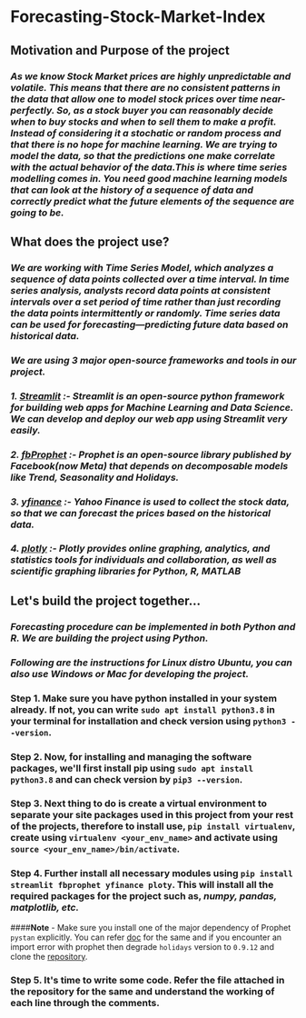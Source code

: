# **Forecasting-Stock-Market-Index**


## Motivation and Purpose of the project
### *As we know Stock Market prices are highly unpredictable and volatile. This means that there are no consistent patterns in the data that allow one to model stock prices over time near-perfectly. So, as a stock buyer you can reasonably decide when to buy stocks and when to sell them to make a profit. Instead of considering it a stochatic or random process and that there is no hope for machine learning. We are trying to model the data, so that the predictions one make correlate with the actual behavior of the data.This is where time series modelling comes in. You need good machine learning models that can look at the history of a sequence of data and correctly predict what the future elements of the sequence are going to be.*

## What does the project use?

### *We are working with **Time Series Model**, which analyzes a sequence of data points collected over a time interval. In time series analysis, analysts record data points at consistent intervals over a set period of time rather than just recording the data points intermittently or randomly. Time series data can be used for forecasting—predicting future data based on historical data.*

### *We are using 3 major open-source frameworks and tools in our project.*
### *1. [Streamlit](https://streamlit.io/) :- Streamlit is an open-source python framework for building web apps for Machine Learning and Data Science. We can develop and deploy our web app using Streamlit very easily.*
### *2. [fbProphet](https://facebook.github.io/prophet/) :- Prophet is an open-source library published by Facebook(now Meta) that depends on decomposable models like Trend, Seasonality and Holidays.*
### *3. [yfinance](https://finance.yahoo.com/lookup) :- Yahoo Finance is used to collect the stock data, so that we can forecast the prices based on the historical data.*
### *4. [plotly](https://plotly.com/) :- Plotly provides online graphing, analytics, and statistics tools for individuals and collaboration, as well as scientific graphing libraries for Python, R, MATLAB*

## Let's build the project together...

### *Forecasting procedure can be implemented in both Python and R. We are building the project using Python.* 

### *Following are the instructions for Linux distro Ubuntu, you can also use Windows or Mac for developing the project.*
### **Step 1.** Make sure you have python installed in your system already. If not, you can write `sudo apt install python3.8` in your terminal for installation and check version using `python3 --version`.
### **Step 2.** Now, for installing and managing the software packages, we'll first install pip using `sudo apt install python3.8` and can check version by `pip3 --version`.
### **Step 3.** Next thing to do is create a virtual environment to separate your site packages used in this project from your rest of the projects, therefore to install use, `pip install virtualenv`, create using `virtualenv <your_env_name>` and activate using `source <your_env_name>/bin/activate`.
### **Step 4.** Further install all necessary modules using `pip install streamlit fbprophet yfinance ploty`. This will install all the required packages for the project such as, *numpy, pandas, matplotlib, etc.* 
####**Note** - Make sure you install one of the major dependency of Prophet `pystan` explicitly. You can refer [doc](https://facebook.github.io/prophet/docs/installation.html) for the same and if you encounter an import error with prophet then degrade `holidays` version to `0.9.12` and clone the [repository](https://github.com/facebook/prophet).
### **Step 5.** It's time to write some code. Refer the file attached in the repository for the same and understand the working of each line through the comments.


 

